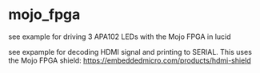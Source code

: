 # mojo_fpga

see example for driving 3 APA102 LEDs with the Mojo FPGA in lucid

see expample for decoding HDMI signal and printing to SERIAL.  This uses the Mojo FPGA shield: https://embeddedmicro.com/products/hdmi-shield
